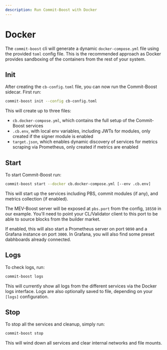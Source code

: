 ```yaml
---
description: Run Commit-Boost with Docker
---
```


# Docker
The `commit-boost` cli will generate a dynamic `docker-compose.yml` file using the provided `toml` config file. This is the recommended approach as Docker provides sandboxing of the containers from the rest of your system.

## Init

After creating the `cb-config.toml` file, you can now run the Commit-Boost sidecar. First run:
```bash
commit-boost init --config cb-config.toml
```
This will create up to three files:
- `cb.docker-compose.yml`, which contains the full setup of the Commit-Boost services
- `.cb.env`, with local env variables, including JWTs for modules, only created if the signer module is enabled
- `target.json`, which enables dynamic discovery of services for metrics scraping via Prometheus, only created if metrics are enabled

## Start

To start Commit-Boost run:
```bash
commit-boost start --docker cb.docker-compose.yml [--env .cb.env]
```

This will start up the services including PBS, commit modules (if any), and metrics collection (if enabled).

The MEV-Boost server will be exposed at `pbs.port` from the config, `18550` in our example. You'll need to point your CL/Validator client to this port to be able to source blocks from the builder market.

If enabled, this will also start a Prometheus server on port `9090` and a Grafana instance on port `3000`. In Grafana, you will also find some preset dabhboards already connected.


## Logs

To check logs, run:
```bash
commit-boost logs
```
This will currently show all logs from the different services via the Docker logs interface. Logs are also optionally saved to file, depending on your `[logs]` configuration.

## Stop

To stop all the services and cleanup, simply run:
```bash
commit-boost stop
```
This will wind down all services and clear internal networks and file mounts.